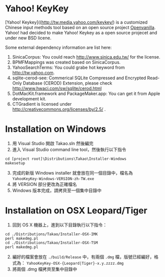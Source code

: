 Yahoo! KeyKey
===
[Yahoo! Keykey]((http://tw.media.yahoo.com/keykey/) is a customized Chinese input methods tool based on an open source project [Openvanilla](http://openvanilla.org/). Yahoo! had decided to make Yahoo! Keykey as a open source projecet and under new BSD licene.

Some external dependency information are list here:

1. SinicaCorpus: You could reach http://www.sinica.edu.tw/ for the license.
2. BPMFMappings was created based on SinicaCorpus.
3. YahooSearchTerms: You could grabe hot keyword from http://tw.yahoo.com.
4. sqlite-cerod-see: Commerical SQLite Compressed and Encrypted Read-Only Database (CEROD) Extension, please check http://www.hwaci.com/sw/sqlite/cerod.html
5. DotMacKit.framework and PackageMaker.app: You can get it from Apple development kit.
6. CTGradient is licensed under http://creativecommons.org/licenses/by/2.5/ .

Installation on Windows
===

1. 用 Visual Studio 開啟 Takao.sln 然後編完
2. 進入 Visual Studio command line tool，然後執行以下指令

```
cd [project root]\Distributions\Takao\Installer-Windows
makesetup
```
3. 完成的新版 Windows installer 就會放在同一個目錄中，檔名為
   `YahooKeyKey-Windows-VERSION-zh-TW.exe`
4. 將 VERSION 部分更改為正確檔名
5. Windows 版本完成，請拷貝至一個集中目錄中

Installation on OSX Leopard/Tiger
===

1. 回到 OS X 機器上，進到以下目錄執行以下指令：

```
cd ./Distributions/Takao/Installer-OSX-IMK
perl makedmg.pl
cd ./Distributions/Takao/Installer-OSX-TSM
perl makedmg.pl
```
2. 編好的檔案會放在 `./build/Release` 中，有兩個 `.dmg` 檔，版號已經編好，格式為：
   `YahooKeyKey-OSX-{Leopard|Tiger}-x.y.zzzz.dmg`
3. 將兩個 .dmg 檔拷貝至集中目錄中
